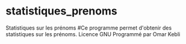 # statistiques_prenoms
Statistiques sur les prénoms
#Ce programme permet d'obtenir des statistiques sur les prénoms.
Licence GNU
Programmé par Omar Kebli
